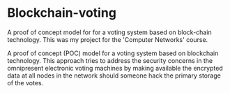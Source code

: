 # Blockchain-voting
A proof of concept model for for a voting system based on block-chain technology. This was my project for the 'Computer Networks' course.

A proof of concept (POC) model for a voting system based on blockchain technology. This approach tries to address the security concerns in the omnipresent electronic voting machines by making available the encrypted data at all nodes in the network should someone hack the primary storage of the votes.
